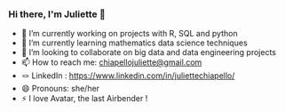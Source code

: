 ### Hi there, I'm Juliette 👋

<!--
**C-Juliette/C-Juliette** is a ✨ _special_ ✨ repository because its `README.md` (this file) appears on your GitHub profile.

Here are some ideas to get you started:
-->

- 🔭 I’m currently working on projects with R, SQL and python 
- 🌱 I’m currently learning mathematics data science techniques
- 👯 I’m looking to collaborate on big data and data engineering projects
- 📫 How to reach me: chiapellojuliette@gmail.com
- 🪢 LinkedIn : https://www.linkedin.com/in/juliettechiapello/
- 😄 Pronouns: she/her
- ⚡ I love Avatar, the last Airbender !
